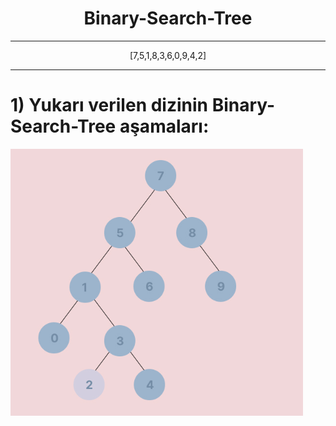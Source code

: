 <h1 style="text-align: center;">  Binary-Search-Tree </h1>

***

<p style="text-align: center;">[7,5,1,8,3,6,0,9,4,2]</p>

***

# 1) Yukarı verilen dizinin Binary-Search-Tree aşamaları:

![binary-search-tree-son-hal](binary-search-tree-son-hal.png)
